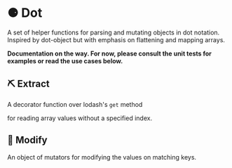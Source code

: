 <h1>⚈ Dot</h1>
<p>A set of helper functions for parsing and mutating objects in dot notation. Inspired by dot-object but with emphasis on flattening and mapping arrays.</p>

<p><strong>Documentation on the way. For now, please consult the unit tests for examples or read the use cases below.</strong></p>

<h2>⛏️ Extract</h2>
<p>A decorator function over lodash's <code>get</code> method</p> for reading array values without a specified index.</p>

<h2>🐙 Modify</h2>
<p>An object of mutators for modifying the values on matching keys.</p>